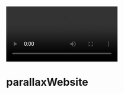 ![parallaxWebsite](https://github.com/esraelif/parallaxWebsite/blob/main/assets/parallax.mp4)
# parallaxWebsite
